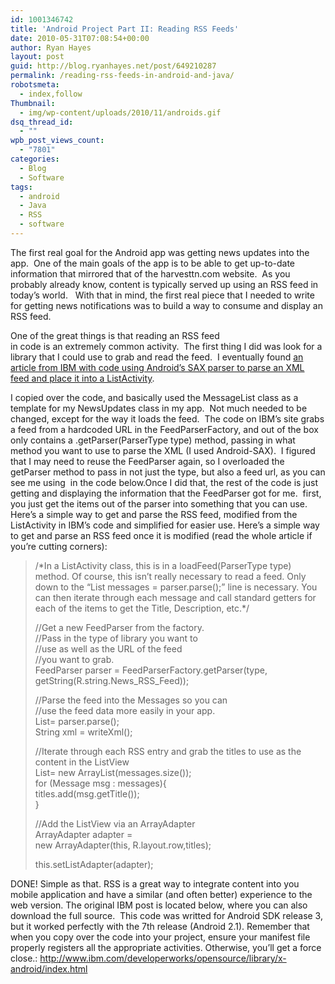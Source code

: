 ```yaml
---
id: 1001346742
title: 'Android Project Part II: Reading RSS Feeds'
date: 2010-05-31T07:08:54+00:00
author: Ryan Hayes
layout: post
guid: http://blog.ryanhayes.net/post/649210287
permalink: /reading-rss-feeds-in-android-and-java/
robotsmeta:
  - index,follow
Thumbnail:
  - img/wp-content/uploads/2010/11/androids.gif
dsq_thread_id:
  - ""
wpb_post_views_count:
  - "7801"
categories:
  - Blog
  - Software
tags:
  - android
  - Java
  - RSS
  - software
---
```

The first real goal for the Android app was getting news updates into the app.  One of the main goals of the app is to be able to get up-to-date information that mirrored that of the harvesttn.com website.  As you probably already know, content is typically served up using an RSS feed in today’s world.   With that in mind, the first real piece that I needed to write for getting news notifications was to build a way to consume and display an RSS feed.

One of the great things is that reading an RSS feed  
in code is an extremely common activity.  The first thing I did was look for a library that I could use to grab and read the feed.  I eventually found [an article from IBM with code using Android’s SAX parser to parse an XML feed and place it into a ListActivity](http://www.ibm.com/developerworks/opensource/library/x-android/index.html).

I copied over the code, and basically used the MessageList class as a template for my NewsUpdates class in my app.  Not much needed to be changed, except for the way it loads the feed.  The code on IBM’s site grabs a feed from a hardcoded URL in the FeedParserFactory, and out of the box only contains a .getParser(ParserType type) method, passing in what method you want to use to parse the XML (I used Android-SAX).  I figured that I may need to reuse the FeedParser again, so I overloaded the getParser method to pass in not just the type, but also a feed url, as you can see me using  in the code below.Once I did that, the rest of the code is just getting and displaying the information that the FeedParser got for me.  first, you just get the items out of the parser into something that you can use. Here’s a simple way to get and parse the RSS feed, modified from the ListActivity in IBM’s code and simplified for easier use. Here’s a simple way to get and parse an RSS feed once it is modified (read the whole article if you’re cutting corners):

> /\*In a ListActivity class, this is in a loadFeed(ParserType type) method. Of course, this isn&#8217;t really necessary to read a feed. Only down to the &#8220;List<Message> messages = parser.parse();&#8221; line is necessary. You can then iterate through each message and call standard getters for each of the items to get the Title, Description, etc.\*/
> 
> //Get a new FeedParser from the factory.  
> //Pass in the type of library you want to  
> //use as well as the URL of the feed  
> //you want to grab.  
> FeedParser parser = FeedParserFactory.getParser(type, getString(R.string.News\_RSS\_Feed));
> 
> //Parse the feed into the Messages so you can  
> //use the feed data more easily in your app.  
> List<Message>= parser.parse();  
> String xml = writeXml();
> 
> //Iterate through each RSS entry and grab the titles to use as the content in the ListView  
> List<titles>= new ArrayList<string>(messages.size());  
> for (Message msg : messages){  
> titles.add(msg.getTitle());  
> }
> 
> //Add the ListView via an ArrayAdapter  
> ArrayAdapter<string> adapter =  
> new ArrayAdapter<string>(this, R.layout.row,titles);
> 
> this.setListAdapter(adapter); 

DONE! Simple as that. RSS is a great way to integrate content into you mobile application and have a similar (and often better) experience to the web version. The original IBM post is located below, where you can also download the full source.  This code was writted for Android SDK release 3, but it worked perfectly with the 7th release (Android 2.1). Remember that when you copy over the code into your project, ensure your manifest file properly registers all the appropriate activities. Otherwise, you’ll get a force close.: [](http://www.ibm.com/developerworks/opensource/library/x-android/index.html)<http://www.ibm.com/developerworks/opensource/library/x-android/index.html>
